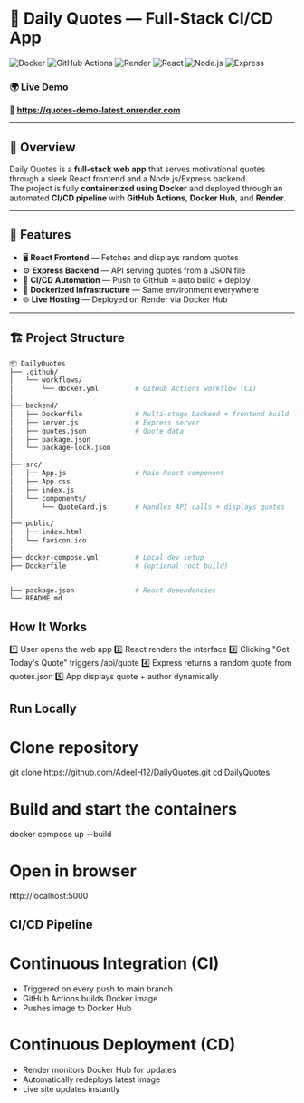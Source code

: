 # 🚀 Daily Quotes — Full-Stack CI/CD App

![Docker](https://img.shields.io/badge/Docker-2496ED?style=for-the-badge&logo=docker&logoColor=white)
![GitHub Actions](https://img.shields.io/badge/GitHub%20Actions-2088FF?style=for-the-badge&logo=githubactions&logoColor=white)
![Render](https://img.shields.io/badge/Render-46E3B7?style=for-the-badge&logo=render&logoColor=white)
![React](https://img.shields.io/badge/React-61DAFB?style=for-the-badge&logo=react&logoColor=black)
![Node.js](https://img.shields.io/badge/Node.js-339933?style=for-the-badge&logo=nodedotjs&logoColor=white)
![Express](https://img.shields.io/badge/Express-000000?style=for-the-badge&logo=express&logoColor=white)

### 🌍 Live Demo
🔗 **https://quotes-demo-latest.onrender.com**

---

## 🧠 Overview

Daily Quotes is a **full-stack web app** that serves motivational quotes through a sleek React frontend and a Node.js/Express backend.  
The project is fully **containerized using Docker** and deployed through an automated **CI/CD pipeline** with **GitHub Actions**, **Docker Hub**, and **Render**.

---

## 🧩 Features

- 🖥️ **React Frontend** — Fetches and displays random quotes  
- ⚙️ **Express Backend** — API serving quotes from a JSON file  
- 🔁 **CI/CD Automation** — Push to GitHub = auto build + deploy  
- 🐳 **Dockerized Infrastructure** — Same environment everywhere  
- 🌐 **Live Hosting** — Deployed on Render via Docker Hub

---

## 🏗️ Project Structure

```bash
📦 DailyQuotes
├── .github/
│   └── workflows/
│       └── docker.yml         # GitHub Actions workflow (CI)
│
├── backend/
│   ├── Dockerfile             # Multi-stage backend + frontend build
│   ├── server.js              # Express server
│   ├── quotes.json            # Quote data
│   ├── package.json
│   └── package-lock.json
│
├── src/
│   ├── App.js                 # Main React component
│   ├── App.css
│   ├── index.js
│   └── components/
│       └── QuoteCard.js       # Handles API calls + displays quotes
│
├── public/
│   ├── index.html
│   └── favicon.ico
│
├── docker-compose.yml         # Local dev setup
├── Dockerfile                 # (optional root build)


├── package.json               # React dependencies
└── README.md

```
## How It Works
1️⃣ User opens the web app
2️⃣ React renders the interface
3️⃣ Clicking "Get Today's Quote" triggers /api/quote
4️⃣ Express returns a random quote from quotes.json
5️⃣ App displays quote + author dynamically

## Run Locally

# Clone repository
git clone https://github.com/AdeelH12/DailyQuotes.git
cd DailyQuotes

# Build and start the containers
docker compose up --build

# Open in browser
http://localhost:5000

## CI/CD Pipeline

# Continuous Integration (CI)
- Triggered on every push to main branch
- GitHub Actions builds Docker image
- Pushes image to Docker Hub

# Continuous Deployment (CD)
- Render monitors Docker Hub for updates
- Automatically redeploys latest image
- Live site updates instantly
